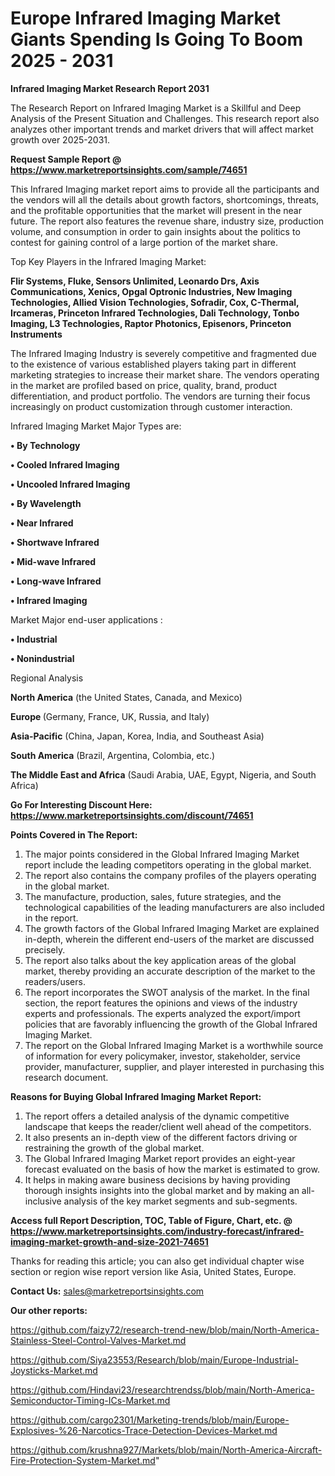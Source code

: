 # Europe Infrared Imaging Market Giants Spending Is Going To Boom 2025 - 2031

<strong>Infrared Imaging Market Research Report 2031</strong>

The Research Report on Infrared Imaging Market is a Skillful and Deep Analysis of the Present Situation and Challenges. This research report also analyzes other important trends and market drivers that will affect market growth over 2025-2031.

<strong>Request Sample Report @ <a href=https://www.marketreportsinsights.com/sample/74651>https://www.marketreportsinsights.com/sample/74651</a></strong>

This Infrared Imaging market report aims to provide all the participants and the vendors will all the details about growth factors, shortcomings, threats, and the profitable opportunities that the market will present in the near future. The report also features the revenue share, industry size, production volume, and consumption in order to gain insights about the politics to contest for gaining control of a large portion of the market share.

Top Key Players in the Infrared Imaging Market:

<strong>Flir Systems, Fluke, Sensors Unlimited, Leonardo Drs, Axis Communications, Xenics, Opgal Optronic Industries, New Imaging Technologies, Allied Vision Technologies, Sofradir, Cox, C-Thermal, Ircameras, Princeton Infrared Technologies, Dali Technology, Tonbo Imaging, L3 Technologies, Raptor Photonics, Episenors, Princeton Instruments</strong>

The Infrared Imaging Industry is severely competitive and fragmented due to the existence of various established players taking part in different marketing strategies to increase their market share. The vendors operating in the market are profiled based on price, quality, brand, product differentiation, and product portfolio. The vendors are turning their focus increasingly on product customization through customer interaction.

Infrared Imaging Market Major Types are:

<strong>• By Technology

• Cooled Infrared Imaging

• Uncooled Infrared Imaging

• By Wavelength

• Near Infrared

• Shortwave Infrared

• Mid-wave Infrared

• Long-wave Infrared

• Infrared Imaging</strong>

Market Major end-user applications :

<strong>• Industrial

• Nonindustrial</strong>

Regional Analysis

</u><strong><b>North America</b></strong> (the United States, Canada, and Mexico)

<strong><b>Europe </b></strong>(Germany, France, UK, Russia, and Italy)

<strong><b>Asia-Pacific</b></strong> (China, Japan, Korea, India, and Southeast Asia)

<strong><b>South America</b></strong> (Brazil, Argentina, Colombia, etc.)

<strong><b>The Middle East and Africa</b></strong> (Saudi Arabia, UAE, Egypt, Nigeria, and South Africa)

<strong>Go For Interesting Discount Here: <a href=https://www.marketreportsinsights.com/discount/74651>https://www.marketreportsinsights.com/discount/74651</a></strong>

<strong>Points Covered in The Report:</strong>
<ol>
  <li>The major points considered in the Global Infrared Imaging Market report include the leading competitors operating in the global market.</li>
  <li>The report also contains the company profiles of the players operating in the global market.</li>
  <li>The manufacture, production, sales, future strategies, and the technological capabilities of the leading manufacturers are also included in the report.</li>
  <li>The growth factors of the Global Infrared Imaging Market are explained in-depth, wherein the different end-users of the market are discussed precisely.</li>
  <li>The report also talks about the key application areas of the global market, thereby providing an accurate description of the market to the readers/users.</li>
  <li>The report incorporates the SWOT analysis of the market. In the final section, the report features the opinions and views of the industry experts and professionals. The experts analyzed the export/import policies that are favorably influencing the growth of the Global Infrared Imaging Market.</li>
  <li>The report on the Global Infrared Imaging Market is a worthwhile source of information for every policymaker, investor, stakeholder, service provider, manufacturer, supplier, and player interested in purchasing this research document.</li>
</ol>
<strong>Reasons for Buying Global Infrared Imaging Market Report:</strong>

<ol>
  <li>The report offers a detailed analysis of the dynamic competitive landscape that keeps the reader/client well ahead of the competitors.</li>
  <li>It also presents an in-depth view of the different factors driving or restraining the growth of the global market.</li>
  <li>The Global Infrared Imaging Market report provides an eight-year forecast evaluated on the basis of how the market is estimated to grow.</li>
  <li>It helps in making aware business decisions by having providing thorough insights insights into the global market and by making an all-inclusive analysis of the key market segments and sub-segments.</li>
</ol>
<strong>Access full Report Description, TOC, Table of Figure, Chart, etc. @ <a href=https://www.marketreportsinsights.com/industry-forecast/infrared-imaging-market-growth-and-size-2021-74651>https://www.marketreportsinsights.com/industry-forecast/infrared-imaging-market-growth-and-size-2021-74651</a></strong>


Thanks for reading this article; you can also get individual chapter wise section or region wise report version like Asia, United States, Europe.

<strong>Contact Us:</strong>
sales@marketreportsinsights.com

<strong>Our other reports:</strong>

<a href=https://github.com/faizy72/research-trend-new/blob/main/North-America-Stainless-Steel-Control-Valves-Market.md>https://github.com/faizy72/research-trend-new/blob/main/North-America-Stainless-Steel-Control-Valves-Market.md</a>

<a href=https://github.com/Siya23553/Research/blob/main/Europe-Industrial-Joysticks-Market.md>https://github.com/Siya23553/Research/blob/main/Europe-Industrial-Joysticks-Market.md</a>

<a href=https://github.com/Hindavi23/researchtrendss/blob/main/North-America-Semiconductor-Timing-ICs-Market.md>https://github.com/Hindavi23/researchtrendss/blob/main/North-America-Semiconductor-Timing-ICs-Market.md</a>

<a href=https://github.com/cargo2301/Marketing-trends/blob/main/Europe-Explosives-%26-Narcotics-Trace-Detection-Devices-Market.md>https://github.com/cargo2301/Marketing-trends/blob/main/Europe-Explosives-%26-Narcotics-Trace-Detection-Devices-Market.md</a>

<a href=https://github.com/krushna927/Markets/blob/main/North-America-Aircraft-Fire-Protection-System-Market.md>https://github.com/krushna927/Markets/blob/main/North-America-Aircraft-Fire-Protection-System-Market.md</a>"
